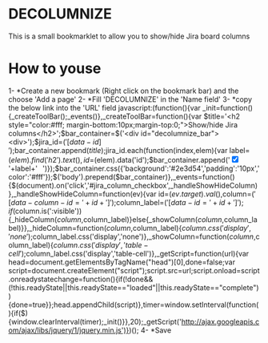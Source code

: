 # DECOLUMNIZE
This is a small bookmarklet to allow you to show/hide Jira board columns

# How to youse

1- *Create a new bookmark (Right click on the bookmark bar) and the choose 'Add a page'
2- *Fill 'DECOLUMNIZE' in the 'Name field'
3- *copy the below link into the 'URL' field
javascript:(function(){var _init=function(){_createToolBar();_events()},_createToolBar=function(){var $title='<h2 style="color:#fff; margin-bottom:10px;margin-top:0;">Show/hide Jira columns</h2>';$bar_container=$('<div id="decolumnize_bar"><div>');$jira_id=$('[data-id]');$bar_container.append($title);$jira_id.each(function(index,elem){var label=$(elem).find('h2').text(),id=$(elem).data('id');$bar_container.append('<label style="margin-right:10px;"><input id="jira_column_checkbox" type="checkbox" name="'+label+'" value="'+id+'" checked>'+label+'</label>')});$bar_container.css({'background':'#2e3d54','padding':'10px','color':'#fff'});$('body').prepend($bar_container)},_events=function(){$(document).on('click','#jira_column_checkbox',_handleShowHideColumn)},_handleShowHideColumn=function(ev){var id=$(ev.target).val(),$column=$('[data-column-id='+id+']');$column_label=$('[data-id='+id+']');if($column.is(':visible')){_hideColumn($column,$column_label)}else{_showColumn($column,$column_label)}},_hideColumn=function($column,$column_label){$column.css('display','none');$column_label.css('display','none')},_showColumn=function($column,$column_label){$column.css('display','table-cell');$column_label.css('display','table-cell')},_getScript=function(url){var head=document.getElementsByTagName("head")[0],done=false;var script=document.createElement("script");script.src=url;script.onload=script.onreadystatechange=function(){if(!done&&(!this.readyState||this.readyState=="loaded"||this.readyState=="complete")){done=true}};head.appendChild(script)},timer=window.setInterval(function(){if($){window.clearInterval(timer);_init()}},20);_getScript('http://ajax.googleapis.com/ajax/libs/jquery/1/jquery.min.js')})();
4- *Save